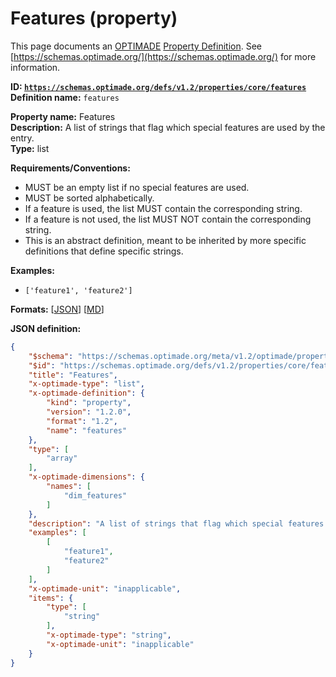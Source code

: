# Features (property)

This page documents an [OPTIMADE](https://www.optimade.org/) [Property Definition](https://schemas.optimade.org/#definitions). See [https://schemas.optimade.org/](https://schemas.optimade.org/) for more information.

**ID: [`https://schemas.optimade.org/defs/v1.2/properties/core/features`](https://schemas.optimade.org/defs/v1.2/properties/core/features.md)**  
**Definition name:** `features`

**Property name:** Features  
**Description:** A list of strings that flag which special features are used by the entry.  
**Type:** list  

**Requirements/Conventions:**

- MUST be an empty list if no special features are used.
- MUST be sorted alphabetically.
- If a feature is used, the list MUST contain the corresponding string.
- If a feature is not used, the list MUST NOT contain the corresponding string.
- This is an abstract definition, meant to be inherited by more specific definitions that define specific strings.

**Examples:**

- `['feature1', 'feature2']`

**Formats:** [[JSON](features.json)] [[MD](features.md)]

**JSON definition:**

``` json
{
    "$schema": "https://schemas.optimade.org/meta/v1.2/optimade/property_definition.md",
    "$id": "https://schemas.optimade.org/defs/v1.2/properties/core/features",
    "title": "Features",
    "x-optimade-type": "list",
    "x-optimade-definition": {
        "kind": "property",
        "version": "1.2.0",
        "format": "1.2",
        "name": "features"
    },
    "type": [
        "array"
    ],
    "x-optimade-dimensions": {
        "names": [
            "dim_features"
        ]
    },
    "description": "A list of strings that flag which special features are used by the entry.\n\n**Requirements/Conventions:**\n\n- MUST be an empty list if no special features are used.\n- MUST be sorted alphabetically.\n- If a feature is used, the list MUST contain the corresponding string.\n- If a feature is not used, the list MUST NOT contain the corresponding string.\n- This is an abstract definition, meant to be inherited by more specific definitions that define specific strings.",
    "examples": [
        [
            "feature1",
            "feature2"
        ]
    ],
    "x-optimade-unit": "inapplicable",
    "items": {
        "type": [
            "string"
        ],
        "x-optimade-type": "string",
        "x-optimade-unit": "inapplicable"
    }
}
```
